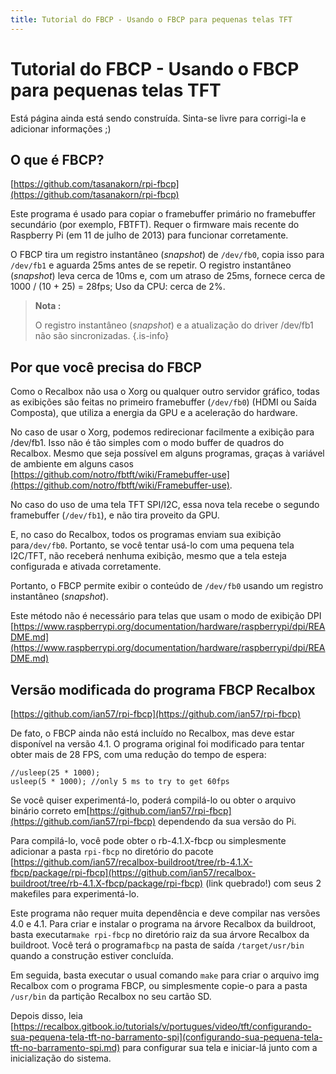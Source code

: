 ```yaml
---
title: Tutorial do FBCP - Usando o FBCP para pequenas telas TFT
---
```


# Tutorial do FBCP - Usando o FBCP para pequenas telas TFT

Está página ainda está sendo construída. Sinta-se livre para corrigi-la e adicionar informações ;\)

## O que é FBCP? <a id="o-que-e-fbcp"></a>

​[https://github.com/tasanakorn/rpi-fbcp](https://github.com/tasanakorn/rpi-fbcp)​

Este programa é usado para copiar o framebuffer primário no framebuffer secundário \(por exemplo, FBTFT\). Requer o firmware mais recente do Raspberry Pi \(em 11 de julho de 2013\) para funcionar corretamente.

O FBCP tira um registro instantâneo \(_snapshot_\) de `/dev/fb0`, copia isso para `/dev/fb1` e aguarda 25ms antes de se repetir. O registro instantâneo \(_snapshot_\) leva cerca de 10ms e, com um atraso de 25ms, fornece cerca de 1000 / \(10 + 25\) = 28fps; Uso da CPU: cerca de 2%.


>**Nota :**
>
>O registro instantâneo \(_snapshot_\) e a atualização do driver /dev/fb1 não são sincronizadas.
{.is-info}

## Por que você precisa do FBCP <a id="por-que-voce-precisa-do-fbcp"></a>

Como o Recalbox não usa o Xorg ou qualquer outro servidor gráfico, todas as exibições são feitas no primeiro framebuffer \(`/dev/fb0`\) \(HDMI ou Saída Composta\), que utiliza a energia da GPU e a aceleração do hardware.

No caso de usar o Xorg, podemos redirecionar facilmente a exibição para /dev/fb1. Isso não é tão simples com o modo buffer de quadros do Recalbox. Mesmo que seja possível em alguns programas, graças à variável de ambiente em alguns casos [https://github.com/notro/fbtft/wiki/Framebuffer-use](https://github.com/notro/fbtft/wiki/Framebuffer-use).

No caso do uso de uma tela TFT SPI/I2C, essa nova tela recebe o segundo framebuffer \(`/dev/fb1`\), e não tira proveito da GPU.

E, no caso do Recalbox, todos os programas enviam sua exibição para`/dev/fb0`. Portanto, se você tentar usá-lo com uma pequena tela I2C/TFT, não receberá nenhuma exibição, mesmo que a tela esteja configurada e ativada corretamente.

Portanto, o FBCP permite exibir o conteúdo de `/dev/fb0` usando um registro instantâneo \(_snapshot_\).

Este método não é necessário para telas que usam o modo de exibição DPI [https://www.raspberrypi.org/documentation/hardware/raspberrypi/dpi/README.md](https://www.raspberrypi.org/documentation/hardware/raspberrypi/dpi/README.md)​

## Versão modificada do programa FBCP Recalbox <a id="versao-modificada-do-programa-fbcp-recalbox"></a>

​[https://github.com/ian57/rpi-fbcp](https://github.com/ian57/rpi-fbcp)​

De fato, o FBCP ainda não está incluído no Recalbox, mas deve estar disponível na versão 4.1. O programa original foi modificado para tentar obter mais de 28 FPS, com uma redução do tempo de espera:

```text
//usleep(25 * 1000);
usleep(5 * 1000); //only 5 ms to try to get 60fps
```

Se você quiser experimentá-lo, poderá compilá-lo ou obter o arquivo binário correto em[https://github.com/ian57/rpi-fbcp](https://github.com/ian57/rpi-fbcp) dependendo da sua versão do Pi.

Para compilá-lo, você pode obter o rb-4.1.X-fbcp ou simplesmente adicionar a pasta `rpi-fbcp` no diretório do pacote [https://github.com/ian57/recalbox-buildroot/tree/rb-4.1.X-fbcp/package/rpi-fbcp](https://github.com/ian57/recalbox-buildroot/tree/rb-4.1.X-fbcp/package/rpi-fbcp) \(link quebrado!\) com seus 2 makefiles para experimentá-lo.

Este programa não requer muita dependência e deve compilar nas versões 4.0 e 4.1. Para criar e instalar o programa na árvore Recalbox da buildroot, basta executar`make rpi-fbcp` no diretório raiz da sua árvore Recalbox da buildroot. Você terá o programa`fbcp` na pasta de saída `/target/usr/bin` quando a construção estiver concluída.

Em seguida, basta executar o usual comando `make` para criar o arquivo img Recalbox com o programa FBCP, ou simplesmente copie-o para a pasta `/usr/bin` da partição Recalbox no seu cartão SD.

Depois disso, leia [https://recalbox.gitbook.io/tutorials/v/portugues/video/tft/configurando-sua-pequena-tela-tft-no-barramento-spi](configurando-sua-pequena-tela-tft-no-barramento-spi.md) para configurar sua tela e iniciar-lá junto com a inicialização do sistema.

